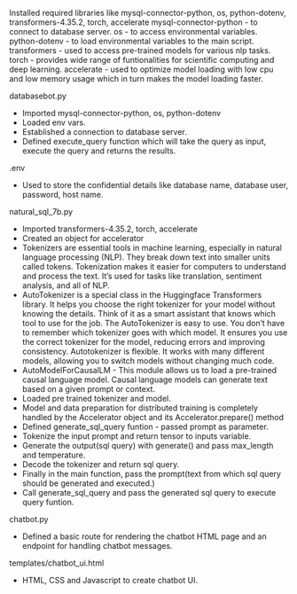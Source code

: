 Installed required libraries like mysql-connector-python, os, python-dotenv, transformers-4.35.2, torch, accelerate
mysql-connector-python - to connect to database server.
os - to access environmental variables.
python-dotenv - to load environmental variables to the main script.
transformers - used to access pre-trained models for various nlp tasks.
torch - provides wide range of funtionalities for scientific computing and deep learning.
accelerate - used to optimize model loading with low cpu and low memory usage which in turn makes the model loading faster.


databasebot.py
- Imported mysql-connector-python, os, python-dotenv
- Loaded env vars.
- Established a connection to database server.
- Defined execute_query function which will take the query as input, execute the query and returns the results.


.env
- Used to store the confidential details like database name, database user, password, host name.


natural_sql_7b.py
- Imported transformers-4.35.2, torch, accelerate
- Created an object for accelerator
- Tokenizers are essential tools in machine learning, especially in natural language processing (NLP). They break down text into smaller units called tokens. Tokenization makes it easier for computers to understand and process the text. It’s used for tasks like translation, sentiment analysis, and all of NLP.
- AutoTokenizer is a special class in the Huggingface Transformers library. It helps you choose the right tokenizer for your model without knowing the details. Think of it as a smart assistant that knows which tool to use for the job. The AutoTokenizer is easy to use. You don’t have to remember which tokenizer goes with which model. It ensures you use the correct tokenizer for the model, reducing errors and improving consistency. Autotokenizer is flexible. It works with many different models, allowing you to switch models without changing much code.
- AutoModelForCausalLM - This module allows us to load a pre-trained causal language model. Causal language models can generate text based on a given prompt or context.
- Loaded pre trained tokenizer and model.
- Model and data preparation for distributed training is completely handled by the Accelerator object and its Accelerator.prepare() method
- Defined generate_sql_query funtion - passed prompt as parameter.
- Tokenize the input prompt and return tensor to inputs variable.
- Generate the output(sql query) with generate() and pass max_length and temperature.
- Decode the tokenizer and return sql query.
- Finally in the main function, pass the prompt(text from which sql query should be generated and executed.)
- Call generate_sql_query and pass the generated sql query to execute query funtion.


chatbot.py
- Defined a basic route for rendering the chatbot HTML page and an endpoint for handling chatbot messages.


templates/chatbot_ui.html
- HTML, CSS and Javascript to create chatbot UI.